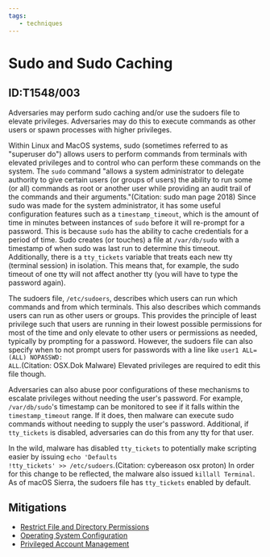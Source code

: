 ```yaml
---
tags:
   - techniques
---
```

# Sudo and Sudo Caching
## ID:T1548/003
Adversaries may perform sudo caching and/or use the sudoers file to elevate privileges. Adversaries may do this to execute commands as other users or spawn processes with higher privileges.

Within Linux and MacOS systems, sudo (sometimes referred to as "superuser do") allows users to perform commands from terminals with elevated privileges and to control who can perform these commands on the system. The <code>sudo</code> command "allows a system administrator to delegate authority to give certain users (or groups of users) the ability to run some (or all) commands as root or another user while providing an audit trail of the commands and their arguments."(Citation: sudo man page 2018) Since sudo was made for the system administrator, it has some useful configuration features such as a <code>timestamp_timeout</code>, which is the amount of time in minutes between instances of <code>sudo</code> before it will re-prompt for a password. This is because <code>sudo</code> has the ability to cache credentials for a period of time. Sudo creates (or touches) a file at <code>/var/db/sudo</code> with a timestamp of when sudo was last run to determine this timeout. Additionally, there is a <code>tty_tickets</code> variable that treats each new tty (terminal session) in isolation. This means that, for example, the sudo timeout of one tty will not affect another tty (you will have to type the password again).

The sudoers file, <code>/etc/sudoers</code>, describes which users can run which commands and from which terminals. This also describes which commands users can run as other users or groups. This provides the principle of least privilege such that users are running in their lowest possible permissions for most of the time and only elevate to other users or permissions as needed, typically by prompting for a password. However, the sudoers file can also specify when to not prompt users for passwords with a line like <code>user1 ALL=(ALL) NOPASSWD: ALL</code>.(Citation: OSX.Dok Malware) Elevated privileges are required to edit this file though.

Adversaries can also abuse poor configurations of these mechanisms to escalate privileges without needing the user's password. For example, <code>/var/db/sudo</code>'s timestamp can be monitored to see if it falls within the <code>timestamp_timeout</code> range. If it does, then malware can execute sudo commands without needing to supply the user's password. Additional, if <code>tty_tickets</code> is disabled, adversaries can do this from any tty for that user.

In the wild, malware has disabled <code>tty_tickets</code> to potentially make scripting easier by issuing <code>echo \'Defaults !tty_tickets\' >> /etc/sudoers</code>.(Citation: cybereason osx proton) In order for this change to be reflected, the malware also issued <code>killall Terminal</code>. As of macOS Sierra, the sudoers file has <code>tty_tickets</code> enabled by default.
## Mitigations
* [Restrict File and Directory Permissions](/mitre/mitigations/M1022)
* [Operating System Configuration](/mitre/mitigations/M1028)
* [Privileged Account Management](/mitre/mitigations/M1026)

